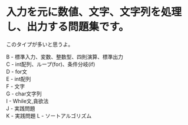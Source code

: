  # 入力を元に数値、文字、文字列を処理し、出力する問題集です。

 このタイプが多いと思うよ。  

 B - 標準入力、変数、整数型、四則演算、標準出力  
 C - int配列、ループ(for)、条件分岐(if)  
 D - for文  
 E - int配列  
 F - 文字  
 G - char文字列  
 I - While文,貪欲法  
 J - 実践問題  
 K - 実践問題
 L - ソートアルゴリズム